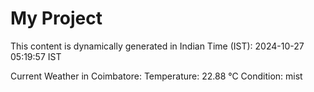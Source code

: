 # My Project

This content is dynamically generated in Indian Time (IST): 2024-10-27 05:19:57 IST


Current Weather in Coimbatore:
Temperature: 22.88 °C
Condition: mist
